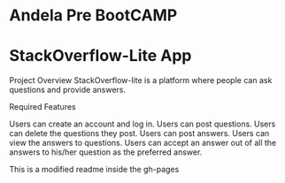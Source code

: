 # Andela Pre BootCAMP
# StackOverflow-Lite App

Project Overview
StackOverflow-lite is a platform where people can ask questions and provide answers. 

Required Features

Users can create an account and log in.
Users can post questions.
Users can delete the questions they post.
Users can post answers.
Users can view the answers to questions.
Users can accept an answer out of all the answers to his/her question as the preferred answer. 

This is a modified readme inside the gh-pages